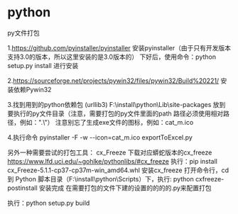 # python
py文件打包

1.https://github.com/pyinstaller/pyinstaller 安装pyinstaller（由于只有开发版本支持3.0的版本，所以这里安装的是3.0版本的）
下好后，使用命令：python setup.py install 进行安装

2.https://sourceforge.net/projects/pywin32/files/pywin32/Build%20221/ 安装依赖Pywin32

3.找到用到的python依赖包 (urllib3) F:\install\python\Lib\site-packages
放到要执行的py文件目录（注意，需要打包的py文件里面的path 路径必须使用相对路径，例如：".\\"）
注意别忘了生成exe文件的图标，例如：cat_m.ico

4.执行命令
pyinstaller -F -w --icon=cat_m.ico exportToExcel.py

另外一种需要尝试的打包工具：
cx_Freeze
下载对应蟒蛇版本的cx_freeze
https://www.lfd.uci.edu/~gohlke/pythonlibs/#cx_freeze
执行：pip install cx_Freeze-5.1.1-cp37-cp37m-win_amd64.whl 安装cx_freeze
打开命令行，cd 到 Python 脚本目录（F:\install\python\Scripts）下，执行:
python cxfreeze-postinstall 安装完成
在需要打包的文件下建的设置的的的的.py来配置打包

执行：python setup.py build
